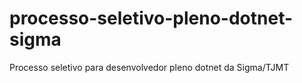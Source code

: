 # processo-seletivo-pleno-dotnet-sigma
Processo seletivo para desenvolvedor pleno dotnet da Sigma/TJMT
